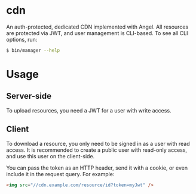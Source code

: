 # cdn
An auth-protected, dedicated CDN implemented with Angel. 
All resources are protected via JWT, and user management is CLI-based. 
To see all CLI options, run:

```bash
$ bin/manager --help
```

# Usage

## Server-side
To upload resources, you need a JWT for a user with write access.

## Client
To download a resource, you only need to be signed in as a user with
read access. It is recommended to create a public user with read-only
access, and use this user on the client-side.

You can pass the token as an HTTP header, send it with a cookie, or even
include it in the request query. For example:

```html
<img src="//cdn.example.com/resource/id?token=myJwt" />
```
